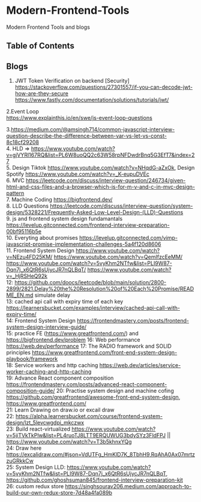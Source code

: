 # Modern-Frontend-Tools
Modern Frontend Tools and blogs

## Table of Contents


## Blogs  


1. JWT Token Verification on backend [Security]
	https://stackoverflow.com/questions/27301557/if-you-can-decode-jwt-how-are-they-secure
        https://www.fastly.com/documentation/solutions/tutorials/jwt/  
   
2.Event Loop  
  https://www.explainthis.io/en/swe/js-event-loop-questions    
  
    
3.https://medium.com/@amsingh714/common-javascript-interview-question-describe-the-difference-between-var-vs-let-vs-const-8c18cf29208  
4. HLD => https://www.youtube.com/watch?v=gjVYRl167RQ&list=PL6W8uoQQ2c63W58rpNFDwdrBnq5G3EfT7&index=27  
5. Design Tiktok https://www.youtube.com/watch?v=NHqdG-aZxOk, Design Spotify https://www.youtube.com/watch?v=_K-eupuDVEc  
6. MVC https://leetcode.com/discuss/interview-question/246734/given-html-and-css-files-and-a-browser-which-is-for-m-v-and-c-in-mvc-design-pattern  
7. Machine Coding https://bigfrontend.dev/  
8. LLD Questions https://leetcode.com/discuss/interview-question/system-design/5328221/Frequently-Asked-Low-Level-Design-(LLD)-Questions  
9. js and frontend system design fundamantals https://levelup.gitconnected.com/frontend-interview-preparation-00bf95116b5e  
10. Everyting about promises https://levelup.gitconnected.com/vimp-javascript-promise-implementation-challenges-5a4f120d8606  
11. Frontend System Design https://www.youtube.com/watch?v=NEzu4FD25KM/ https://www.youtube.com/watch?v=QemIfzcEeMM/ https://www.youtube.com/watch?v=5vyKhm2NTfw&list=PLI9W87-Dqn7j_x6QtR6sUjycJR7nQLBqT/ https://www.youtube.com/watch?v=_HjRSHeQ92k  
12: https://github.com/doocs/leetcode/blob/main/solution/2800-2899/2821.Delay%20the%20Resolution%20of%20Each%20Promise/README_EN.md  simulate delay  
13: cached api call with expiry time of each key https://learnersbucket.com/examples/interview/cached-api-call-with-expiry-time/  
14: Frontend System Design https://frontendmastery.com/posts/frontend-system-design-interview-guide/  
15: practice FE (https://www.greatfrontend.com/) and https://bigfrontend.dev/problem
16: Web performance https://web.dev/performance
17: The RADIO framework and SOLID principles https://www.greatfrontend.com/front-end-system-design-playbook/framework  
18: Service workers and http caching https://web.dev/articles/service-worker-caching-and-http-caching  
19: Advance React component composition https://frontendmastery.com/posts/advanced-react-component-composition-guide/
20: Practise system design and machine cofing https://github.com/greatfrontend/awesome-front-end-system-design, https://www.greatfrontend.com/  
21: Learn Drawing on draw.io or excail draw   
22: https://alpha.learnersbucket.com/course/frontend-system-design/lzt_5levcwgdpi_mkczwx   
23: Build react-virtualized https://www.youtube.com/watch?v=5jiTVkTkPlw&list=PL4ruoTJ8LTT9ERQUWUG3bdySYz3FldFPJ || https://www.youtube.com/watch?v=T3b5khnxYQg   
24: Draw here https://excalidraw.com/#json=VdUTFg_HmKlD7K_8TbhH9,RqAhA0Ax07mrtzzuGRkkCw   
25: System Design LLD: https://www.youtube.com/watch?v=5vyKhm2NTfw&list=PLI9W87-Dqn7j_x6QtR6sUjycJR7nQLBqT, https://github.com/ghoshsuman845/frontend-interview-preparation-kit   
26: custom redux store https://singhsourav206.medium.com/approach-to-build-our-own-redux-store-7d48a4fa089b   






